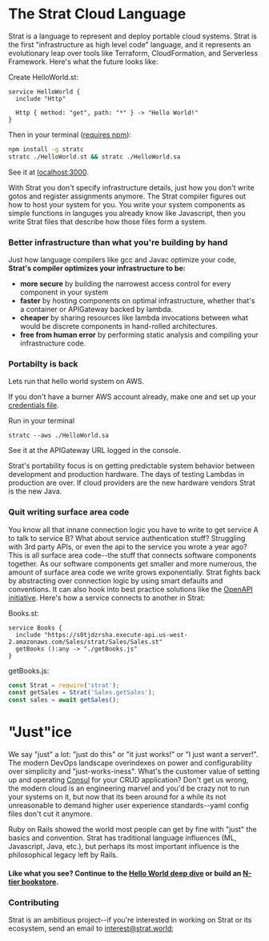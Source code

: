# The Strat Cloud Language

Strat is a language to represent and deploy portable cloud systems.  Strat is the first "infrastructure as high level code" language, and it represents an evolutionary leap over tools like Terraform, CloudFormation, and Serverless Framework.  Here's what the future looks like:

Create HelloWorld.st:
```st
service HelloWorld {
  include "Http"

  Http { method: "get", path: "*" } -> "Hello World!"
}
```
Then in your terminal ([requires npm](https://nodejs.org/en/)):
```sh
npm install -g stratc
stratc ./HelloWorld.st && stratc ./HelloWorld.sa
```
See it at [localhost:3000](http://localhost:3000).

With Strat you don't specify infrastructure details, just how you don't write gotos and register assignments anymore.  The Strat compiler figures out how to host your system for you.  You write your system components as simple functions in languges you already know like Javascript, then you write Strat files that describe how those files form a system.

### Better infrastructure than what you're building by hand

Just how language compilers like gcc and Javac optimize your code, __Strat's compiler optimizes your infrastructure to be:__

  - __more secure__ by building the narrowest access control for every component in your system
  - __faster__ by hosting components on optimal infrastructure, whether that's a container or APIGateway backed by lambda.
  - __cheaper__ by sharing resources like lambda invocations between what would be discrete components in hand-rolled architectures.
  - __free from human error__ by performing static analysis and compiling your infrastructure code.

### Portabilty is back

Lets run that hello world system on AWS.

If you don't have a burner AWS account already, make one and set up your [credentials file](https://docs.aws.amazon.com/cli/latest/userguide/cli-configure-files.html).

Run in your terminal
```
stratc --aws ./HelloWorld.sa
```
See it at the APIGateway URL logged in the console.

Strat's portability focus is on getting predictable system behavior between development and production hardware.  The days of testing Lambdas in production are over.  If cloud providers are the new hardware vendors Strat is the new Java.

### Quit writing surface area code

You know all that innane connection logic you have to write to get service A to talk to service B?  What about service authentication stuff?  Struggling with 3rd party APIs, or even the api to the service you wrote a year ago?  This is all surface area code--the stuff that connects software components together.  As our software components get smaller and more numerous, the amount of surface area code we write grows exponentially.  Strat fights back by abstracting over connection logic by using smart defaults and conventions.  It can also hook into best practice solutions like the [OpenAPI initiative](https://www.openapis.org/).  Here's how a service connects to another in Strat:

Books.st:
```st
service Books {
  include "https://s0tjdzrsha.execute-api.us-west-2.amazonaws.com/Sales/strat/Sales/Sales.st"
  getBooks ():any -> "./getBooks.js"
}
```

getBooks.js:
```javascript
const Strat = require('strat');
const getSales = Strat('Sales.getSales');
const sales = await getSales();
```

# "Just"ice

We say "just" a lot: "just do this" or "it just works!" or "I just want a server!".  The modern DevOps landscape overindexes on power and configurability over simplicity and "just-works-iness".  What's the customer value of setting up and operating [Consul](https://www.hashicorp.com/products/consul) for your CRUD application?  Don't get us wrong, the modern cloud is an engineering marvel and you'd be crazy not to run your systems on it, but now that its been around for a while its not unreasonable to demand higher user experience standards--yaml config files don't cut it anymore.

Ruby on Rails showed the world most people can get by fine with "just" the basics and convention.  Strat has traditional language influences (ML, Javascript, Java, etc.), but perhaps its most important influence is the philosophical legacy left by Rails.



#### Like what you see?  Continue to the [Hello World deep dive](https://strat.world/Guides/Hello%20World) or build an [N-tier bookstore](https://strat.world/Guides/Bookstore).

### Contributing

Strat is an ambitious project--if you're interested in working on Strat or its ecosystem, send an email to [interest@strat.world](mailto:interest@strat.world);
